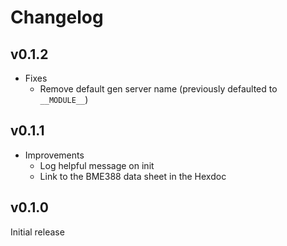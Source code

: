 # Changelog

## v0.1.2

* Fixes
  * Remove default gen server name (previously defaulted to `__MODULE__`)

## v0.1.1

* Improvements
  * Log helpful message on init
  * Link to the BME388 data sheet in the Hexdoc

## v0.1.0

Initial release
